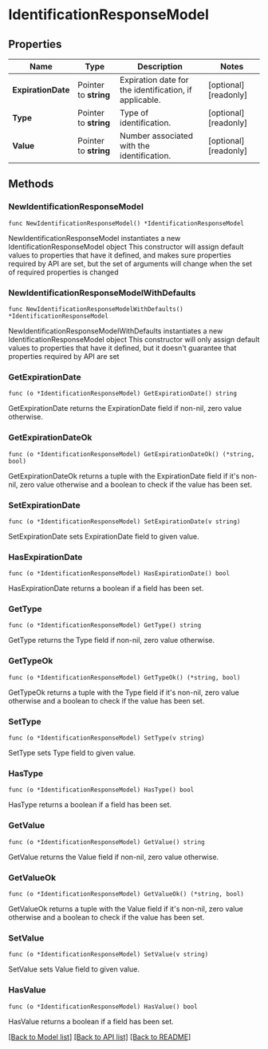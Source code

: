 # IdentificationResponseModel

## Properties

Name | Type | Description | Notes
------------ | ------------- | ------------- | -------------
**ExpirationDate** | Pointer to **string** | Expiration date for the identification, if applicable. | [optional] [readonly] 
**Type** | Pointer to **string** | Type of identification. | [optional] [readonly] 
**Value** | Pointer to **string** | Number associated with the identification. | [optional] [readonly] 

## Methods

### NewIdentificationResponseModel

`func NewIdentificationResponseModel() *IdentificationResponseModel`

NewIdentificationResponseModel instantiates a new IdentificationResponseModel object
This constructor will assign default values to properties that have it defined,
and makes sure properties required by API are set, but the set of arguments
will change when the set of required properties is changed

### NewIdentificationResponseModelWithDefaults

`func NewIdentificationResponseModelWithDefaults() *IdentificationResponseModel`

NewIdentificationResponseModelWithDefaults instantiates a new IdentificationResponseModel object
This constructor will only assign default values to properties that have it defined,
but it doesn't guarantee that properties required by API are set

### GetExpirationDate

`func (o *IdentificationResponseModel) GetExpirationDate() string`

GetExpirationDate returns the ExpirationDate field if non-nil, zero value otherwise.

### GetExpirationDateOk

`func (o *IdentificationResponseModel) GetExpirationDateOk() (*string, bool)`

GetExpirationDateOk returns a tuple with the ExpirationDate field if it's non-nil, zero value otherwise
and a boolean to check if the value has been set.

### SetExpirationDate

`func (o *IdentificationResponseModel) SetExpirationDate(v string)`

SetExpirationDate sets ExpirationDate field to given value.

### HasExpirationDate

`func (o *IdentificationResponseModel) HasExpirationDate() bool`

HasExpirationDate returns a boolean if a field has been set.

### GetType

`func (o *IdentificationResponseModel) GetType() string`

GetType returns the Type field if non-nil, zero value otherwise.

### GetTypeOk

`func (o *IdentificationResponseModel) GetTypeOk() (*string, bool)`

GetTypeOk returns a tuple with the Type field if it's non-nil, zero value otherwise
and a boolean to check if the value has been set.

### SetType

`func (o *IdentificationResponseModel) SetType(v string)`

SetType sets Type field to given value.

### HasType

`func (o *IdentificationResponseModel) HasType() bool`

HasType returns a boolean if a field has been set.

### GetValue

`func (o *IdentificationResponseModel) GetValue() string`

GetValue returns the Value field if non-nil, zero value otherwise.

### GetValueOk

`func (o *IdentificationResponseModel) GetValueOk() (*string, bool)`

GetValueOk returns a tuple with the Value field if it's non-nil, zero value otherwise
and a boolean to check if the value has been set.

### SetValue

`func (o *IdentificationResponseModel) SetValue(v string)`

SetValue sets Value field to given value.

### HasValue

`func (o *IdentificationResponseModel) HasValue() bool`

HasValue returns a boolean if a field has been set.


[[Back to Model list]](../README.md#documentation-for-models) [[Back to API list]](../README.md#documentation-for-api-endpoints) [[Back to README]](../README.md)


